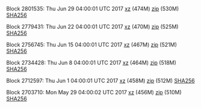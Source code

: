 Block 2801535: Thu Jun 29 04:00:01 UTC 2017 [xz](https://transfer.sh/Ufqns/bootstrap.dat.20170629.tar.xz) (474M) [zip](https://transfer.sh/VMGbP/bootstrap.dat.20170629.zip) (530M) [SHA256](https://transfer.sh/wR8bk/sha256.txt)

Block 2779431: Thu Jun 22 04:00:01 UTC 2017 [xz](https://transfer.sh/xboGA/bootstrap.dat.20170622.tar.xz) (470M) [zip](https://transfer.sh/tKhsV/bootstrap.dat.20170622.zip) (525M) [SHA256](https://transfer.sh/KMoni/sha256.txt)

Block 2756745: Thu Jun 15 04:00:01 UTC 2017 [xz](https://transfer.sh/fTKsL/bootstrap.dat.20170615.tar.xz) (467M) [zip](https://transfer.sh/7DL45/bootstrap.dat.20170615.zip) (521M) [SHA256](https://transfer.sh/12qm7X/sha256.txt)

Block 2734428: Thu Jun  8 04:00:01 UTC 2017 [xz](https://transfer.sh/xRsWs/bootstrap.dat.20170608.tar.xz) (464M) [zip](https://transfer.sh/ee56I/bootstrap.dat.20170608.zip) (518M) [SHA256](https://transfer.sh/Kz4s8/sha256.txt)

Block 2712597: Thu Jun  1 04:00:01 UTC 2017 [xz](https://transfer.sh/s7X2q/bootstrap.dat.20170601.tar.xz) (458M) [zip](https://transfer.sh/LrPp1/bootstrap.dat.20170601.zip) (512M) [SHA256](https://transfer.sh/qybZG/sha256.txt)

Block 2703710: Mon May 29 04:00:02 UTC 2017 [xz](https://transfer.sh/iDomJ/bootstrap.dat.20170529.tar.xz) (456M) [zip](https://transfer.sh/DCqFc/bootstrap.dat.20170529.zip) (510M) [SHA256](https://transfer.sh/xgKyu/sha256.txt)
